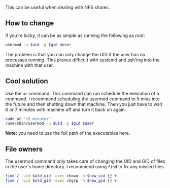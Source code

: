 This can be useful when dealing with NFS shares.

## How to change

If you're lucky, it can be as simple as running the following as root:

```bash
usermod -u $uid -g $gid $user
```

The problem is that you can only change the UID if the user has no processes running. This proves difficult with systemd and ssh'ing into the machine with that user.

## Cool solution

Use the `at` command. This command can run schedule the execution of a command. I recommend scheduling the usermod command to 5 mins into the future and then shutting down that machine. Then you just have to wait 6 or 7 minutes with machine off and turn it back on again:

```bash
sudo at "+5 minutes"
/use/sbin/usermod -u $uid -g $gid $user
```

**Note:** you need to use the full path of the executables here.

## File owners

The usermod command only takes care of changing the UID and GID of files in the user's home directory. I recommend using `find` to fix any missed files.

```bash
find / -uid $old_uid -exec chown -h $new_uid {} +
find / -gid $old_gid -exec chgrp -h $new_gid {} +
```
